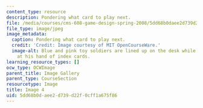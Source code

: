 ```yaml
---
content_type: resource
description: Pondering what card to play next.
file: /media/courses/cms-608-game-design-spring-2008/5dd68b0daee2d739d22f0cff1a675f86_04.jpg
file_type: image/jpeg
image_metadata:
  caption: Pondering what card to play next.
  credit: 'Credit: Image courtesy of MIT OpenCourseWare.'
  image-alt: Blue and pink toy soldiers are lined up on the desk while a student looks
    at his hand of index cards.
learning_resource_types: []
ocw_type: OCWImage
parent_title: Image Gallery
parent_type: CourseSection
resourcetype: Image
title: Image 4
uid: 5dd68b0d-aee2-d739-d22f-0cff1a675f86
---
```

